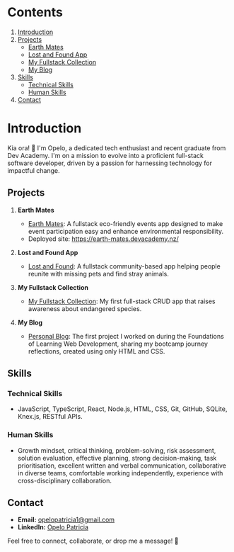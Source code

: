 # Contents

1. [Introduction](#introduction)
2. [Projects](#projects)
   - [Earth Mates](#earth-mates)
   - [Lost and Found App](#lost-and-found-app)
   - [My Fullstack Collection](#my-fullstack-collection)
   - [My Blog](#my-blog)
3. [Skills](#skills)
   - [Technical Skills](#technical-skills)
   - [Human Skills](#human-skills)
4. [Contact](#contact)


# Introduction

Kia ora! 👋 I'm Opelo, a dedicated tech enthusiast and recent graduate from Dev Academy. I'm on a mission to evolve into a proficient full-stack software developer, driven by a passion for harnessing technology for impactful change.

## Projects

1. **Earth Mates**
   - [Earth Mates](https://github.com/pikopiko-2023/earth-mates): A fullstack eco-friendly events app designed to make event participation easy and enhance environmental responsibility.
   - Deployed site: https://earth-mates.devacademy.nz/

2. **Lost and Found App**
   - [Lost and Found](https://github.com/pikopiko-2023/lost-and-found): A fullstack community-based app helping people reunite with missing pets and find stray animals.

3. **My Fullstack Collection**
   - [My Fullstack Collection](https://github.com/pikopiko-2023/my-fullstack-collection-query): My first full-stack CRUD app that raises awareness about endangered species.

4. **My Blog**
   - [Personal Blog](https://github.com/opelo-kebaitse/opelo-kebaitse.github.io): The first project I worked on during the Foundations of Learning Web Development, sharing my bootcamp journey reflections, created using only HTML and CSS.

## Skills

### Technical Skills
- JavaScript, TypeScript, React, Node.js, HTML, CSS, Git, GitHub, SQLite, Knex.js, RESTful APIs.

### Human Skills
- Growth mindset, critical thinking, problem-solving, risk assessment, solution evaluation, effective planning, strong decision-making, task prioritisation, excellent written and verbal communication, collaborative in diverse teams, comfortable working independently, experience with cross-disciplinary collaboration.

## Contact

- **Email:** opelopatricia1@gmail.com
- **LinkedIn:** [Opelo Patricia](https://www.linkedin.com/in/opelo-patricia/)

Feel free to connect, collaborate, or drop me a message! 🚀

